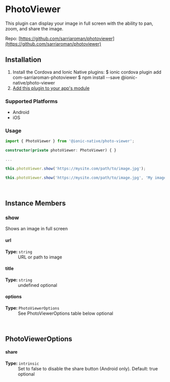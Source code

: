 # PhotoViewer 

This plugin can display your image in full screen with the ability to pan, zoom, and share the image.

Repo: [https://github.com/sarriaroman/photoviewer](https://github.com/sarriaroman/photoviewer)



## Installation 

<ol>
<li>Install the Cordova and Ionic Native plugins:
<code-block language="shell">$ ionic cordova plugin add com-sarriaroman-photoviewer
$ npm install --save @ionic-native/photo-viewer
</code-block>
</li>
<li><a href="/docs/native/#Add_Plugins_to_Your_App_Module">Add this plugin to your app's module</a></li>
</ol>



### Supported Platforms

* Android
* iOS




### Usage


```typescript
import { PhotoViewer } from '@ionic-native/photo-viewer';

constructor(private photoViewer: PhotoViewer) { }

...

this.photoViewer.show('https://mysite.com/path/to/image.jpg');

this.photoViewer.show('https://mysite.com/path/to/image.jpg', 'My image title', {share: false});
```




<p><br></p>

## Instance Members

### show

Shows an image in full screen

<dl>
<dt><h4>url</h4><strong>Type: </strong><code>string</code></dt>
<dd>URL or path to image</dd><dt><h4>title</h4><strong>Type: </strong><code>string</code></dt>
<dd>undefined <span class="tag">optional</span></dd><dt><h4>options</h4><strong>Type: </strong><code>PhotoViewerOptions</code></dt>
<dd>See PhotoViewerOptions table below <span class="tag">optional</span></dd>
</dl>

<p><br></p>

## PhotoViewerOptions

<dl>
<dt><h4>share</h4><strong>Type: </strong><code>intrinsic</code></dt>
<dd>Set to false to disable the share button (Android only). Default: true <span class="tag">optional</span></dd>
</dl>

